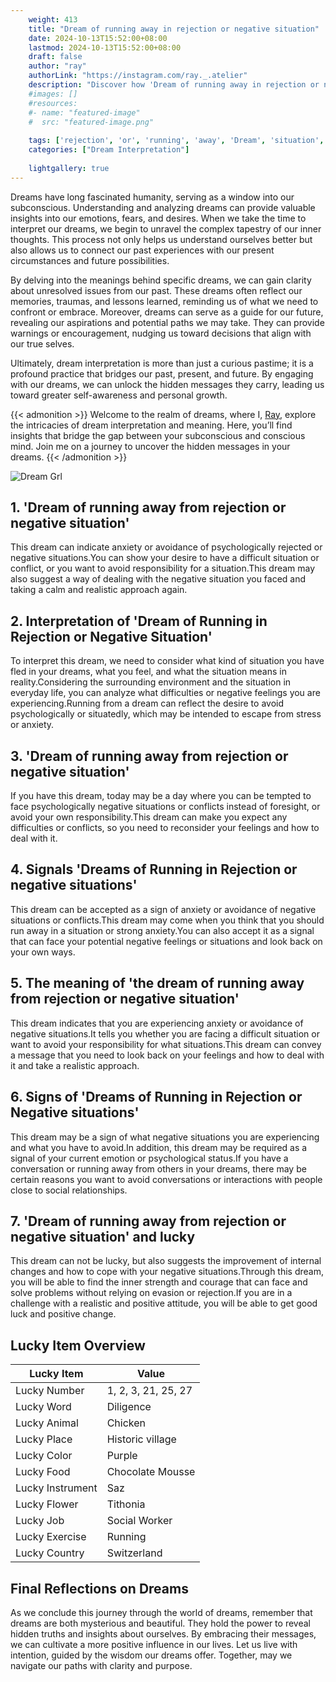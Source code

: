 ```yaml
---
    weight: 413
    title: "Dream of running away in rejection or negative situation"  # Assuming 'title' column exists
    date: 2024-10-13T15:52:00+08:00
    lastmod: 2024-10-13T15:52:00+08:00
    draft: false
    author: "ray"
    authorLink: "https://instagram.com/ray._.atelier"
    description: "Discover how 'Dream of running away in rejection or negative situation' can interpret your future and uncover its significant meanings in your life."
    #images: []
    #resources:
    #- name: "featured-image"
    #  src: "featured-image.png"
    
    tags: ['rejection', 'or', 'running', 'away', 'Dream', 'situation', 'in', 'of', 'negative']
    categories: ["Dream Interpretation"]
    
    lightgallery: true
---
```

    
Dreams have long fascinated humanity, serving as a window into our subconscious. Understanding and analyzing dreams can provide valuable insights into our emotions, fears, and desires. When we take the time to interpret our dreams, we begin to unravel the complex tapestry of our inner thoughts. This process not only helps us understand ourselves better but also allows us to connect our past experiences with our present circumstances and future possibilities.

By delving into the meanings behind specific dreams, we can gain clarity about unresolved issues from our past. These dreams often reflect our memories, traumas, and lessons learned, reminding us of what we need to confront or embrace. Moreover, dreams can serve as a guide for our future, revealing our aspirations and potential paths we may take. They can provide warnings or encouragement, nudging us toward decisions that align with our true selves.

Ultimately, dream interpretation is more than just a curious pastime; it is a profound practice that bridges our past, present, and future. By engaging with our dreams, we can unlock the hidden messages they carry, leading us toward greater self-awareness and personal growth.

{{< admonition >}}
Welcome to the realm of dreams, where I, [Ray](https://instagram.com/ray._.atelier), explore the intricacies of dream interpretation and meaning. Here, you’ll find insights that bridge the gap between your subconscious and conscious mind. Join me on a journey to uncover the hidden messages in your dreams.
{{< /admonition >}}

![Dream Grl](https://cdn.pixabay.com/photo/2017/11/02/03/35/gothic-2910057_1280.jpg "Dream Grl")

## 1. 'Dream of running away from rejection or negative situation'
This dream can indicate anxiety or avoidance of psychologically rejected or negative situations.You can show your desire to have a difficult situation or conflict, or you want to avoid responsibility for a situation.This dream may also suggest a way of dealing with the negative situation you faced and taking a calm and realistic approach again.

## 2. Interpretation of 'Dream of Running in Rejection or Negative Situation'
To interpret this dream, we need to consider what kind of situation you have fled in your dreams, what you feel, and what the situation means in reality.Considering the surrounding environment and the situation in everyday life, you can analyze what difficulties or negative feelings you are experiencing.Running from a dream can reflect the desire to avoid psychologically or situatedly, which may be intended to escape from stress or anxiety.

## 3. 'Dream of running away from rejection or negative situation'
If you have this dream, today may be a day where you can be tempted to face psychologically negative situations or conflicts instead of foresight, or avoid your own responsibility.This dream can make you expect any difficulties or conflicts, so you need to reconsider your feelings and how to deal with it.

## 4. Signals 'Dreams of Running in Rejection or negative situations'
This dream can be accepted as a sign of anxiety or avoidance of negative situations or conflicts.This dream may come when you think that you should run away in a situation or strong anxiety.You can also accept it as a signal that can face your potential negative feelings or situations and look back on your own ways.

## 5. The meaning of 'the dream of running away from rejection or negative situation'
This dream indicates that you are experiencing anxiety or avoidance of negative situations.It tells you whether you are facing a difficult situation or want to avoid your responsibility for what situations.This dream can convey a message that you need to look back on your feelings and how to deal with it and take a realistic approach.

## 6. Signs of 'Dreams of Running in Rejection or Negative situations'
This dream may be a sign of what negative situations you are experiencing and what you have to avoid.In addition, this dream may be required as a signal of your current emotion or psychological status.If you have a conversation or running away from others in your dreams, there may be certain reasons you want to avoid conversations or interactions with people close to social relationships.

## 7. 'Dream of running away from rejection or negative situation' and lucky
This dream can not be lucky, but also suggests the improvement of internal changes and how to cope with your negative situations.Through this dream, you will be able to find the inner strength and courage that can face and solve problems without relying on evasion or rejection.If you are in a challenge with a realistic and positive attitude, you will be able to get good luck and positive change.

## Lucky Item Overview
| Lucky Item          | Value              |
|---------------|--------------------|
| Lucky Number        | 1, 2, 3, 21, 25, 27  |
| Lucky Word          | Diligence |
| Lucky Animal        | Chicken |
| Lucky Place         | Historic village     |
| Lucky Color         | Purple     |
| Lucky Food          | Chocolate Mousse      |
| Lucky Instrument    | Saz |
| Lucky Flower        | Tithonia    |
| Lucky Job           | Social Worker       |
| Lucky Exercise      | Running  |
| Lucky Country       | Switzerland    |


##  Final Reflections on Dreams

As we conclude this journey through the world of dreams, remember that dreams are both mysterious and beautiful. They hold the power to reveal hidden truths and insights about ourselves. By embracing their messages, we can cultivate a more positive influence in our lives. Let us live with intention, guided by the wisdom our dreams offer. Together, may we navigate our paths with clarity and purpose.
